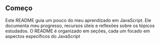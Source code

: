 ## Começo
Este README guia um pouco do meu aprendizado em JavaScript.
Ele documenta meu progresso, recursos úteis e reflexões sobre os tópicos estudados.
O README é organizado em seções, cada um focado em aspectos específicos do JavaScript

